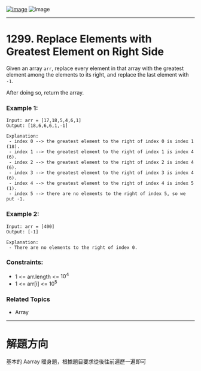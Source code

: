 [![image](https://img.shields.io/badge/Leetcode-Link-blue?logo=leetcode)](https://leetcode.com/problems/)
![image](https://img.shields.io/badge/Difficulty-Easy-green)

---

# 1299. Replace Elements with Greatest Element on Right Side

Given an array `arr`, replace every element in that array with the greatest element among the elements to its right, and replace the last element with `-1`.

After doing so, return the array.

### Example 1:

```
Input: arr = [17,18,5,4,6,1]
Output: [18,6,6,6,1,-1]

Explanation: 
 - index 0 --> the greatest element to the right of index 0 is index 1 (18).
 - index 1 --> the greatest element to the right of index 1 is index 4 (6).
 - index 2 --> the greatest element to the right of index 2 is index 4 (6).
 - index 3 --> the greatest element to the right of index 3 is index 4 (6).
 - index 4 --> the greatest element to the right of index 4 is index 5 (1).
 - index 5 --> there are no elements to the right of index 5, so we put -1.
```
### Example 2:

```
Input: arr = [400]
Output: [-1]

Explanation:
 - There are no elements to the right of index 0.
```

### Constraints:

- 1 <= arr.length <= $10^4$
- 1 <= arr[i] <= $10^5$

### Related Topics

- Array
  
---

# 解題方向

基本的 Aarray 暖身題，根據題目要求從後往前遍歷一遍即可
